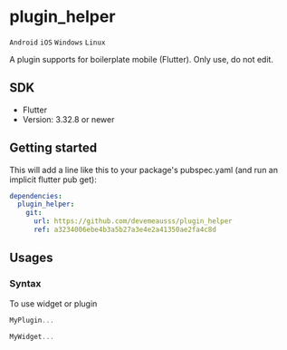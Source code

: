 # plugin_helper
`Android` `iOS` `Windows` `Linux`

A plugin supports for boilerplate mobile (Flutter). Only use, do not edit.

## SDK
 - Flutter
 - Version: 3.32.8 or newer
 
## Getting started
This will add a line like this to your package's pubspec.yaml (and run an implicit flutter pub get):
```yaml
dependencies:
  plugin_helper:
    git:
      url: https://github.com/devemeausss/plugin_helper
      ref: a3234006ebe4b3a5b27a3e4e2a41350ae2fa4c8d
```

## Usages

### Syntax
To use widget or plugin 
```dart
MyPlugin...

MyWidget...
```